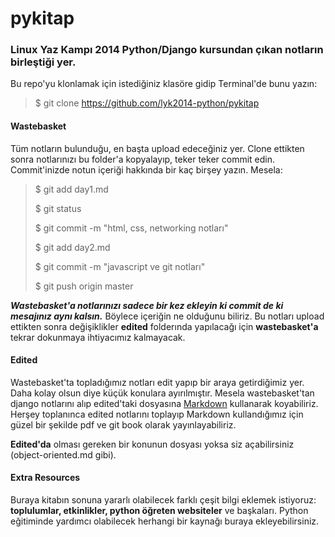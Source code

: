 pykitap
=======

### Linux Yaz Kampı 2014 Python/Django kursundan çıkan notların birleştiği yer. 

Bu repo'yu klonlamak için istediğiniz klasöre gidip Terminal'de bunu yazın:

> $ git clone https://github.com/lyk2014-python/pykitap




#### Wastebasket

Tüm notların bulunduğu, en başta upload edeceğiniz yer. Clone ettikten sonra notlarınızı bu folder'a kopyalayıp, teker teker commit edin. Commit'inizde notun içeriği hakkında bir kaç birşey yazın. Mesela:
 
> $ git add day1.md
>
> $ git status
> 
> $ git commit -m "html, css, networking notları"
> 
> $ git add day2.md
> 
> $ git commit -m "javascript ve git notları"  
> 
> $ git push origin master

**_Wastebasket'a notlarınızı sadece bir kez ekleyin ki commit de ki mesajınız aynı kalsın._** Böylece içeriğin ne olduğunu biliriz. Bu notları upload ettikten sonra değişiklikler **edited** folderında yapılacağı için **wastebasket'a** tekrar dokunmaya ihtiyacımız kalmayacak.


#### Edited
 

Wastebasket'ta topladığımız notları edit yapıp bir araya getirdiğimiz yer. Daha kolay olsun diye küçük konulara ayırılmıştır. Mesela wastebasket'tan django notlarını alıp edited'taki dosyasına [Markdown](https://github.com/adam-p/markdown-here/wiki/Markdown-Cheatsheet) kullanarak koyabiliriz. Herşey toplanınca edited notlarını toplayıp Markdown kullandığımız için güzel bir şekilde pdf ve git book olarak yayınlayabiliriz.

**Edited'da** olması gereken bir konunun dosyası yoksa siz açabilirsiniz (object-oriented.md gibi). 



#### Extra Resources

Buraya kitabın sonuna yararlı olabilecek farklı çeşit bilgi eklemek istiyoruz: **toplulumlar, etkinlikler, python öğreten websiteler** ve başkaları. Python eğitiminde yardımcı olabilecek herhangi bir kaynağı buraya ekleyebilirsiniz. 





